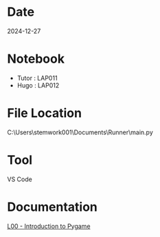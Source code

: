 # Date
2024-12-27

# Notebook
- Tutor : LAP011
- Hugo : LAP012

# File Location
C:\Users\stemwork001\Documents\Runner\main.py

# Tool
VS Code

# Documentation
[L00 - Introduction to Pygame](https://docs.google.com/presentation/d/1hV1eZDS3aVa05LVtJlOuBTPr_YD7UE7e5tYWXT97r14/edit?usp=drive_link)
